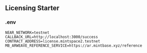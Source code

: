 ## Licensing Starter


### .env

```
NEAR_NETWORK=testnet
CALLBACK_URL=http://localhost:3000/success
CONTRACT_ADDRESS=license.mintspace2.testnet
MB_ARWEAVE_REFERENCE_SERVICE=https://ar.mintbase.xyz/reference
```
